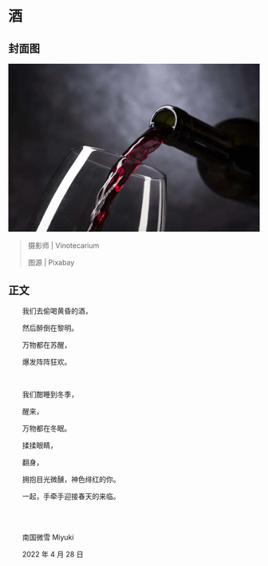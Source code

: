# 酒

## 封面图

![](https://raw.githubusercontent.com/TinySnow/GithubImageHosting/main/blog/articles/poems/wine-4813260_1920.jpg)

> 摄影师 | Vinotecarium
>
> 图源 | Pixabay

## 正文

　　我们去偷喝黄昏的酒，

　　然后醉倒在黎明。

　　万物都在苏醒，

　　爆发阵阵狂欢。

<br>


　　我们酣睡到冬季，

　　醒来，

　　万物都在冬眠。

　　揉揉眼睛，

　　翻身，

　　拥抱目光微醺，神色绯红的你。

　　一起，手牵手迎接春天的来临。

<br>

<br>

　　南国微雪 Miyuki

　　2022 年 4 月 28 日